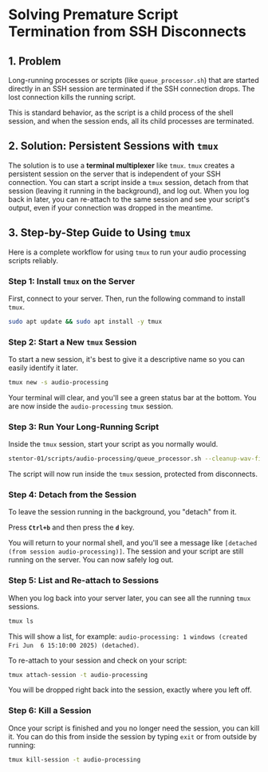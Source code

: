 # Solving Premature Script Termination from SSH Disconnects

## 1. Problem

Long-running processes or scripts (like `queue_processor.sh`) that are started directly in an SSH session are terminated if the SSH connection drops. The lost connection kills the running script.

This is standard behavior, as the script is a child process of the shell session, and when the session ends, all its child processes are terminated.

## 2. Solution: Persistent Sessions with `tmux`

The solution is to use a **terminal multiplexer** like `tmux`. `tmux` creates a persistent session on the server that is independent of your SSH connection. You can start a script inside a `tmux` session, detach from that session (leaving it running in the background), and log out. When you log back in later, you can re-attach to the same session and see your script's output, even if your connection was dropped in the meantime.

## 3. Step-by-Step Guide to Using `tmux`

Here is a complete workflow for using `tmux` to run your audio processing scripts reliably.

### Step 1: Install `tmux` on the Server

First, connect to your server. Then, run the following command to install `tmux`.

```bash
sudo apt update && sudo apt install -y tmux
```

### Step 2: Start a New `tmux` Session

To start a new session, it's best to give it a descriptive name so you can easily identify it later.

```bash
tmux new -s audio-processing
```

Your terminal will clear, and you'll see a green status bar at the bottom. You are now inside the `audio-processing` `tmux` session.

### Step 3: Run Your Long-Running Script

Inside the `tmux` session, start your script as you normally would.

```bash
stentor-01/scripts/audio-processing/queue_processor.sh --cleanup-wav-files --cleanup-original-audio --models "small.en-q5_1,base.en-q5_1" --timeout-multiplier 20
```

The script will now run inside the `tmux` session, protected from disconnects.

### Step 4: Detach from the Session

To leave the session running in the background, you "detach" from it.

Press **`Ctrl+b`** and then press the **`d`** key.

You will return to your normal shell, and you'll see a message like `[detached (from session audio-processing)]`. The session and your script are still running on the server. You can now safely log out.

### Step 5: List and Re-attach to Sessions

When you log back into your server later, you can see all the running `tmux` sessions.

```bash
tmux ls
```

This will show a list, for example: `audio-processing: 1 windows (created Fri Jun  6 15:10:00 2025) (detached)`.

To re-attach to your session and check on your script:

```bash
tmux attach-session -t audio-processing
```

You will be dropped right back into the session, exactly where you left off.

### Step 6: Kill a Session

Once your script is finished and you no longer need the session, you can kill it. You can do this from inside the session by typing `exit` or from outside by running:

```bash
tmux kill-session -t audio-processing
``` 